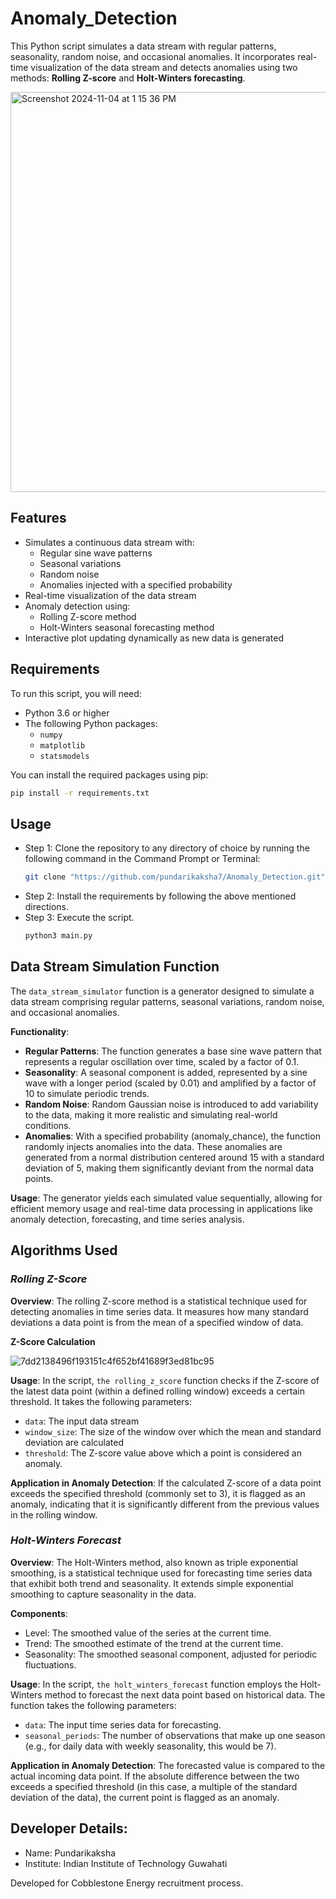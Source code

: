 # Anomaly_Detection

This Python script simulates a data stream with regular patterns, seasonality, random noise, and occasional anomalies. It incorporates real-time visualization of the data stream and detects anomalies using two methods: **Rolling Z-score** and **Holt-Winters forecasting**.

<img width="640" alt="Screenshot 2024-11-04 at 1 15 36 PM" src="https://github.com/user-attachments/assets/e3650660-54e7-4d77-b06c-f18d1ab8578f">


## Features

- Simulates a continuous data stream with:
  - Regular sine wave patterns
  - Seasonal variations
  - Random noise
  - Anomalies injected with a specified probability
- Real-time visualization of the data stream
- Anomaly detection using:
  - Rolling Z-score method
  - Holt-Winters seasonal forecasting method
- Interactive plot updating dynamically as new data is generated

## Requirements

To run this script, you will need:

- Python 3.6 or higher
- The following Python packages:
  - `numpy`
  - `matplotlib`
  - `statsmodels`

You can install the required packages using pip:

```bash
pip install -r requirements.txt
```

## Usage

- Step 1: Clone the repository to any directory of choice by running the following command in the Command Prompt or Terminal:
  ```bash
  git clone "https://github.com/pundarikaksha7/Anomaly_Detection.git"
  ```
- Step 2: Install the requirements by following the above mentioned directions.
- Step 3: Execute the script.
  ```bash
  python3 main.py
  ```

## Data Stream Simulation Function

The ```data_stream_simulator``` function is a generator designed to simulate a data stream comprising regular patterns, seasonal variations, random noise, and occasional anomalies.

**Functionality**:

- **Regular Patterns**: The function generates a base sine wave pattern that represents a regular oscillation over time, scaled by a factor of 0.1.
- **Seasonality**: A seasonal component is added, represented by a sine wave with a longer period (scaled by 0.01) and amplified by a factor of 10 to simulate periodic trends.
- **Random Noise**: Random Gaussian noise is introduced to add variability to the data, making it more realistic and simulating real-world conditions.
- **Anomalies**: With a specified probability (anomaly_chance), the function randomly injects anomalies into the data. These anomalies are generated from a normal distribution centered around 15 with a standard deviation of 5, making them significantly deviant from the normal data points.
  
**Usage**:
The generator yields each simulated value sequentially, allowing for efficient memory usage and real-time data processing in applications like anomaly detection, forecasting, and time series analysis.

## Algorithms Used

### ***Rolling Z-Score***

**Overview**:
The rolling Z-score method is a statistical technique used for detecting anomalies in time series data. It measures how many standard deviations a data point is from the mean of a specified window of data.

**Z-Score Calculation**

  ![7dd2138496f193151c4f652bf41689f3ed81bc95](https://github.com/user-attachments/assets/ebb041bb-b063-4322-bbe6-7abbf06efb53)


**Usage**:
In the script, ```the rolling_z_score``` function checks if the Z-score of the latest data point (within a defined rolling window) exceeds a certain threshold. It takes the following parameters:

  - ```data```: The input data stream
  - ```window_size```: The size of the window over which the mean and standard deviation are calculated
  - ```threshold```: The Z-score value above which a point is considered an anomaly.

**Application in Anomaly Detection**:
If the calculated Z-score of a data point exceeds the specified threshold (commonly set to 3), it is flagged as an anomaly, indicating that it is significantly different from the previous values in the rolling window.


### ***Holt-Winters Forecast***

**Overview**:
The Holt-Winters method, also known as triple exponential smoothing, is a statistical technique used for forecasting time series data that exhibit both trend and seasonality. It extends simple exponential smoothing to capture seasonality in the data.

**Components**:
- Level: The smoothed value of the series at the current time.
- Trend: The smoothed estimate of the trend at the current time.
- Seasonality: The smoothed seasonal component, adjusted for periodic fluctuations.

**Usage**:
In the script, ```the holt_winters_forecast``` function employs the Holt-Winters method to forecast the next data point based on historical data. The function takes the following parameters:

  - ```data```: The input time series data for forecasting. 
  - ```seasonal_periods```: The number of observations that make up one season (e.g., for daily data with weekly seasonality, this would be 7).

**Application in Anomaly Detection**:
The forecasted value is compared to the actual incoming data point. If the absolute difference between the two exceeds a specified threshold (in this case, a multiple of the       standard deviation of the data), the current point is flagged as an anomaly.

## Developer Details:
- Name: Pundarikaksha
- Institute: Indian Institute of Technology Guwahati
  
Developed for Cobblestone Energy recruitment process.




